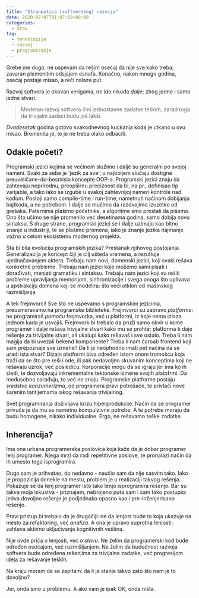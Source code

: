 ```yaml
---
title: "Stranputica (softverskog) razvoja"
date: 2020-07-07T01:07:03+00:00
categories:
  - Stav
tag:
  - tehnologija
  - razvoj
  - programiranje
---
```


Grebe me dugo, ne uspevam da rešim osećaj da nije sve kako treba; zavaran plemenitim odsjajem esnafa. Konačno, nakon mnogo godina, osećaj postaje misao, a reči nalaze put.

<!--more-->

Razvoj softvera je okovan verigama, ne ide nikuda _dalje_; zbog jedne i samo jedne stvari.

> Moderan razvoj softvera čini jednostavne zadatke teškim, zarad toga da trivijalni zadaci budu još lakši.

_Dvadesetak_ godina gotovo svakodnevnog kuckanja koda je utkano u ovu misao. Bremenita je, te je ne treba olako odbaciti.

## Odakle početi?

Programski jezici kojima se većinom služimo i dalje su generalni po svojoj nameni. Svaki za sebe je 'jezik za sve', u najboljem slučaju dostigne preuveličane-do-besmisla koncepte OOP-a. Programski jezici znaju da zahtevaju neprirodnu, preopširnu preciznost da bi, na pr., definisao tip varijable, a tako lako se izgube u svakoj zahtevnijoj nameri kontrole nad kodom. Postoji samo compile-time i run-time, nametnuti načinom dobijanja bajtkoda, a ne potrebom. I dalje se mučimo da razdvojimo izuzetke od grešaka. Paternima plašimo početnike, a algoritme smo prestali da pišemo. Ono što učimo se nije promenilo već desetinama godina, samo dobija novu sintaksu. S druge strane, programski jezici se i dalje uzimaju kao bitno znanje u industriji, te se plašimo promena, iako je znanje jezika najmanje važno u celom ekosistemu modernog projekta.

Šta bi bila evoluciju programskih jezika? Prestanak njihovog postojanja. Generalizacija je koncept čiji je cilj ušteda vremena, a rezultuje ujednačavanjem aktera. Trebaju nam novi, domenski jezici, koji svaki rešava konkretne probleme. Trebaju nam jezici koje možemo sami pisati i dorađivati, menjati gramatiku i sintaksu. Trebaju nam jezici koji su rešili probleme upravljanja memorijom, sinhronizacije i svega onoga što uplivava u apstrakciju domena koji se modelira: što veći otklon od mašinskog razmišljanja.

A tek frejmvorci! Sve što ne uspevamo s programskim jezicima, preusmeravamo na programske biblioteke. Frejmvorci su zapravo _platforme_: ne programiraš _pomoću_ frejmvorka, već _u_ platformi, iz koje nema izlaza jednom kada je usvojiš. Frejmvork bi trebalo da pruži samo okvir u kome programer i dalje rešava trivijalne stvari kako mu se prohte; platforma ti daje rešenje za trivijalne stvari, ali ukalupi kako rešavaš i sve ostalo. Treba li nam magija da bi uvezali bekend komponente? Treba li nam čaroab frontend koji sam prepoznaje sve izmene? Da li je neophodno imati pet načina da se uradi ista stvar? Dizajn platformi biva određen istom onom tromošću koja traži da se što pre reši i ode, ili pak nedovoljno skuvanim konceptima koji ne rešavaju uzrok, već posledicu. Korporacije mogu da se igraju jer ima ko ih sledi, te dozvoljavaju inkrementalne tektonske izmene svojih platofrmi. Da međusobno sarađuju, to već ne znaju. Programske platforme postaju _sredstvo konzumerizma_, od programera pravi potrošače, te privlači nove šarenim tantijemama lakog rešavanja trivijalnog.

Svet programiranja doživljava krizu hiperprodukcije. Način da se programer privuče je da mu se nametnu kompulzivne potrebe. A te potrebe moraju da budu homogene, nikako individualne. Ergo, ne rešavamo teške zadatke.

## Inherencija?

Ima ona urbana programerska poslovica koja kaže da je dobar programer lenj programer. Njega mrzi da radi repetitivne poslove, te pronalazi način da ih umesto toga isprogramira.

Dugo sam je prihvatao, do nedavno - naučio sam da nije sasvim tako. Iako je propozicija donekle na mestu, problem je u realizaciji takvog rešenja. Pokazuje se da lenj programer isto tako lenjo isprogramira rešenje. Bar su takva moja iskustva - priznajem, nebrojeno puta sam i sam tako postupio: jedva dovoljno rešenje je podjednako opasno kao i pre-inženjerisano rešenje.

Pravi pristup bi trebalo da je drugačiji: ne da lenjost bude ta koja ukazuje na mesto za refaktoring, već _analiza_. A ona je upravo suprotna lenjosti; zahteva aktivno uključivanje kognitivnih veština.

Nije ovde priča o lenjosti, već o _stavu_. Ne želim da programerski kod bude određen osećajem, već razmišljanjem. Ne želim da budućnost razvoja softvera bude određena rešenjima za trivijalne zadatke, već progresijom ideja za rešavanje teških.

Na kraju moram da se zapitam: da li je stanje takvo zato što nam je to dovoljno?

Jer, onda smo u problemu. A ako vam je ipak OK, onda ništa.
